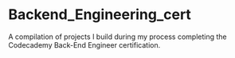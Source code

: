 # Backend_Engineering_cert
A compilation of projects I build during my process completing the Codecademy Back-End Engineer certification. 
